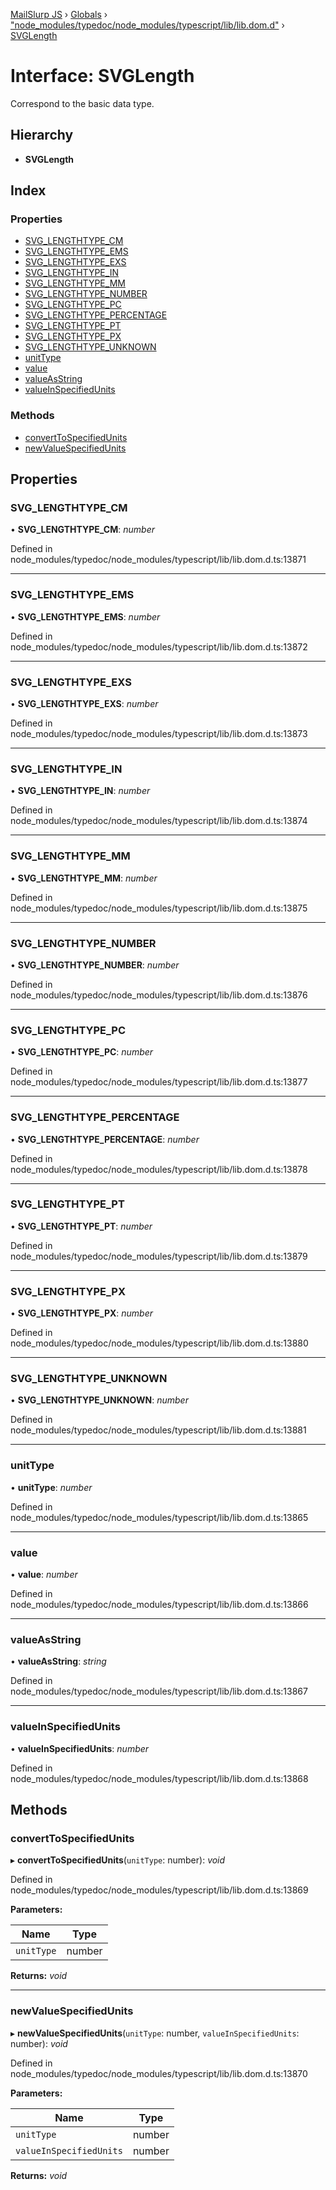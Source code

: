 [MailSlurp JS](../README.md) › [Globals](../globals.md) › ["node_modules/typedoc/node_modules/typescript/lib/lib.dom.d"](../modules/_node_modules_typedoc_node_modules_typescript_lib_lib_dom_d_.md) › [SVGLength](_node_modules_typedoc_node_modules_typescript_lib_lib_dom_d_.svglength.md)

# Interface: SVGLength

Correspond to the <length> basic data type.

## Hierarchy

* **SVGLength**

## Index

### Properties

* [SVG_LENGTHTYPE_CM](_node_modules_typedoc_node_modules_typescript_lib_lib_dom_d_.svglength.md#svg_lengthtype_cm)
* [SVG_LENGTHTYPE_EMS](_node_modules_typedoc_node_modules_typescript_lib_lib_dom_d_.svglength.md#svg_lengthtype_ems)
* [SVG_LENGTHTYPE_EXS](_node_modules_typedoc_node_modules_typescript_lib_lib_dom_d_.svglength.md#svg_lengthtype_exs)
* [SVG_LENGTHTYPE_IN](_node_modules_typedoc_node_modules_typescript_lib_lib_dom_d_.svglength.md#svg_lengthtype_in)
* [SVG_LENGTHTYPE_MM](_node_modules_typedoc_node_modules_typescript_lib_lib_dom_d_.svglength.md#svg_lengthtype_mm)
* [SVG_LENGTHTYPE_NUMBER](_node_modules_typedoc_node_modules_typescript_lib_lib_dom_d_.svglength.md#svg_lengthtype_number)
* [SVG_LENGTHTYPE_PC](_node_modules_typedoc_node_modules_typescript_lib_lib_dom_d_.svglength.md#svg_lengthtype_pc)
* [SVG_LENGTHTYPE_PERCENTAGE](_node_modules_typedoc_node_modules_typescript_lib_lib_dom_d_.svglength.md#svg_lengthtype_percentage)
* [SVG_LENGTHTYPE_PT](_node_modules_typedoc_node_modules_typescript_lib_lib_dom_d_.svglength.md#svg_lengthtype_pt)
* [SVG_LENGTHTYPE_PX](_node_modules_typedoc_node_modules_typescript_lib_lib_dom_d_.svglength.md#svg_lengthtype_px)
* [SVG_LENGTHTYPE_UNKNOWN](_node_modules_typedoc_node_modules_typescript_lib_lib_dom_d_.svglength.md#svg_lengthtype_unknown)
* [unitType](_node_modules_typedoc_node_modules_typescript_lib_lib_dom_d_.svglength.md#unittype)
* [value](_node_modules_typedoc_node_modules_typescript_lib_lib_dom_d_.svglength.md#value)
* [valueAsString](_node_modules_typedoc_node_modules_typescript_lib_lib_dom_d_.svglength.md#valueasstring)
* [valueInSpecifiedUnits](_node_modules_typedoc_node_modules_typescript_lib_lib_dom_d_.svglength.md#valueinspecifiedunits)

### Methods

* [convertToSpecifiedUnits](_node_modules_typedoc_node_modules_typescript_lib_lib_dom_d_.svglength.md#converttospecifiedunits)
* [newValueSpecifiedUnits](_node_modules_typedoc_node_modules_typescript_lib_lib_dom_d_.svglength.md#newvaluespecifiedunits)

## Properties

###  SVG_LENGTHTYPE_CM

• **SVG_LENGTHTYPE_CM**: *number*

Defined in node_modules/typedoc/node_modules/typescript/lib/lib.dom.d.ts:13871

___

###  SVG_LENGTHTYPE_EMS

• **SVG_LENGTHTYPE_EMS**: *number*

Defined in node_modules/typedoc/node_modules/typescript/lib/lib.dom.d.ts:13872

___

###  SVG_LENGTHTYPE_EXS

• **SVG_LENGTHTYPE_EXS**: *number*

Defined in node_modules/typedoc/node_modules/typescript/lib/lib.dom.d.ts:13873

___

###  SVG_LENGTHTYPE_IN

• **SVG_LENGTHTYPE_IN**: *number*

Defined in node_modules/typedoc/node_modules/typescript/lib/lib.dom.d.ts:13874

___

###  SVG_LENGTHTYPE_MM

• **SVG_LENGTHTYPE_MM**: *number*

Defined in node_modules/typedoc/node_modules/typescript/lib/lib.dom.d.ts:13875

___

###  SVG_LENGTHTYPE_NUMBER

• **SVG_LENGTHTYPE_NUMBER**: *number*

Defined in node_modules/typedoc/node_modules/typescript/lib/lib.dom.d.ts:13876

___

###  SVG_LENGTHTYPE_PC

• **SVG_LENGTHTYPE_PC**: *number*

Defined in node_modules/typedoc/node_modules/typescript/lib/lib.dom.d.ts:13877

___

###  SVG_LENGTHTYPE_PERCENTAGE

• **SVG_LENGTHTYPE_PERCENTAGE**: *number*

Defined in node_modules/typedoc/node_modules/typescript/lib/lib.dom.d.ts:13878

___

###  SVG_LENGTHTYPE_PT

• **SVG_LENGTHTYPE_PT**: *number*

Defined in node_modules/typedoc/node_modules/typescript/lib/lib.dom.d.ts:13879

___

###  SVG_LENGTHTYPE_PX

• **SVG_LENGTHTYPE_PX**: *number*

Defined in node_modules/typedoc/node_modules/typescript/lib/lib.dom.d.ts:13880

___

###  SVG_LENGTHTYPE_UNKNOWN

• **SVG_LENGTHTYPE_UNKNOWN**: *number*

Defined in node_modules/typedoc/node_modules/typescript/lib/lib.dom.d.ts:13881

___

###  unitType

• **unitType**: *number*

Defined in node_modules/typedoc/node_modules/typescript/lib/lib.dom.d.ts:13865

___

###  value

• **value**: *number*

Defined in node_modules/typedoc/node_modules/typescript/lib/lib.dom.d.ts:13866

___

###  valueAsString

• **valueAsString**: *string*

Defined in node_modules/typedoc/node_modules/typescript/lib/lib.dom.d.ts:13867

___

###  valueInSpecifiedUnits

• **valueInSpecifiedUnits**: *number*

Defined in node_modules/typedoc/node_modules/typescript/lib/lib.dom.d.ts:13868

## Methods

###  convertToSpecifiedUnits

▸ **convertToSpecifiedUnits**(`unitType`: number): *void*

Defined in node_modules/typedoc/node_modules/typescript/lib/lib.dom.d.ts:13869

**Parameters:**

Name | Type |
------ | ------ |
`unitType` | number |

**Returns:** *void*

___

###  newValueSpecifiedUnits

▸ **newValueSpecifiedUnits**(`unitType`: number, `valueInSpecifiedUnits`: number): *void*

Defined in node_modules/typedoc/node_modules/typescript/lib/lib.dom.d.ts:13870

**Parameters:**

Name | Type |
------ | ------ |
`unitType` | number |
`valueInSpecifiedUnits` | number |

**Returns:** *void*
